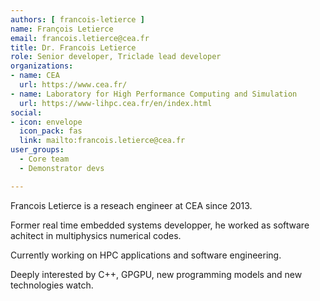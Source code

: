 ```yaml
---
authors: [ francois-letierce ]
name: François Letierce
email: francois.letierce@cea.fr
title: Dr. Francois Letierce
role: Senior developer, Triclade lead developer
organizations:
- name: CEA
  url: https://www.cea.fr/
- name: Laboratory for High Performance Computing and Simulation
  url: https://www-lihpc.cea.fr/en/index.html
social:
- icon: envelope
  icon_pack: fas
  link: mailto:francois.letierce@cea.fr
user_groups:
  - Core team
  - Demonstrator devs

---
```


Francois Letierce is a reseach engineer at CEA since 2013.

Former real time embedded systems developper, he worked as software achitect in multiphysics numerical codes.

Currently working on HPC applications and software engineering.

Deeply interested by C++, GPGPU, new programming models and new technologies watch.

